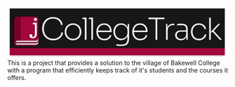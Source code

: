 # <img src="jcollegetrackhero.png" style="float: left;">
This is a project that provides a solution to the village of Bakewell College with a program that efficiently keeps track of it's students and the courses it offers.
